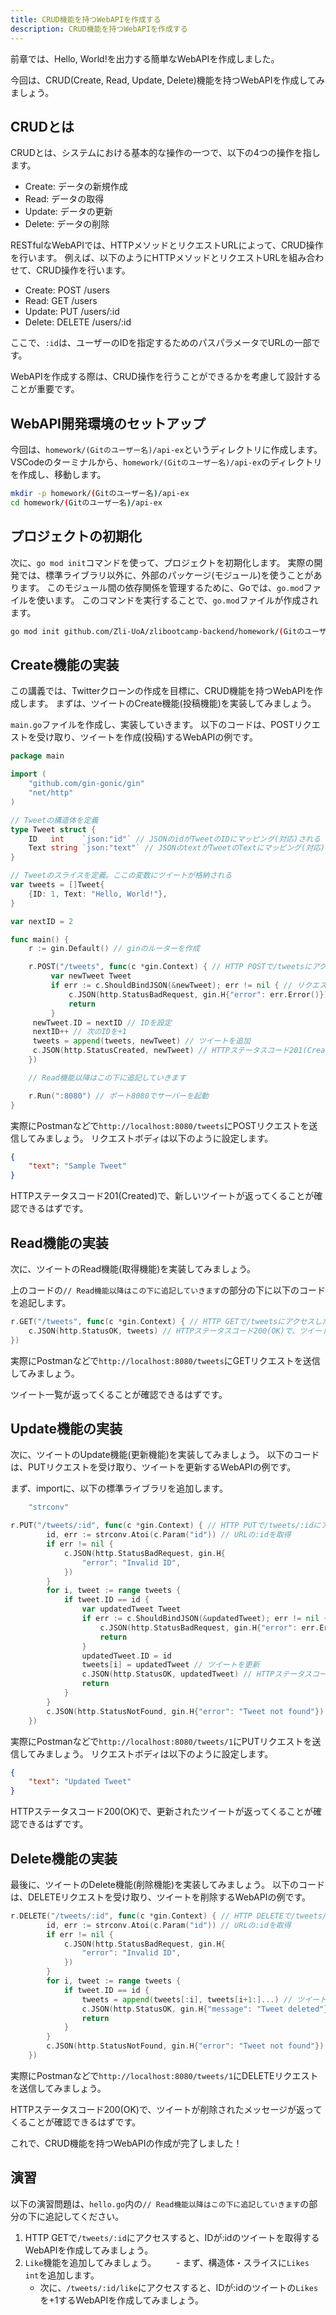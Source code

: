 ```yaml
---
title: CRUD機能を持つWebAPIを作成する
description: CRUD機能を持つWebAPIを作成する
---
```


前章では、Hello, World!を出力する簡単なWebAPIを作成しました。

今回は、CRUD(Create, Read, Update, Delete)機能を持つWebAPIを作成してみましょう。

## CRUDとは
CRUDとは、システムにおける基本的な操作の一つで、以下の4つの操作を指します。
- Create: データの新規作成
- Read: データの取得
- Update: データの更新
- Delete: データの削除

RESTfulなWebAPIでは、HTTPメソッドとリクエストURLによって、CRUD操作を行います。
例えば、以下のようにHTTPメソッドとリクエストURLを組み合わせて、CRUD操作を行います。
- Create: POST /users
- Read: GET /users
- Update: PUT /users/:id
- Delete: DELETE /users/:id

ここで、`:id`は、ユーザーのIDを指定するためのパスパラメータでURLの一部です。

WebAPIを作成する際は、CRUD操作を行うことができるかを考慮して設計することが重要です。

## WebAPI開発環境のセットアップ
今回は、`homework/(Gitのユーザー名)/api-ex`というディレクトリに作成します。
VSCodeのターミナルから、`homework/(Gitのユーザー名)/api-ex`のディレクトリを作成し、移動します。

```bash
mkdir -p homework/(Gitのユーザー名)/api-ex
cd homework/(Gitのユーザー名)/api-ex
```

## プロジェクトの初期化
次に、`go mod init`コマンドを使って、プロジェクトを初期化します。
実際の開発では、標準ライブラリ以外に、外部のパッケージ(モジュール)を使うことがあります。
このモジュール間の依存関係を管理するために、Goでは、`go.mod`ファイルを使います。
このコマンドを実行することで、`go.mod`ファイルが作成されます。

```bash
go mod init github.com/Zli-UoA/zlibootcamp-backend/homework/(Gitのユーザー名)/api-ex
```

## Create機能の実装
この講義では、Twitterクローンの作成を目標に、CRUD機能を持つWebAPIを作成します。
まずは、ツイートのCreate機能(投稿機能)を実装してみましょう。

`main.go`ファイルを作成し、実装していきます。
以下のコードは、POSTリクエストを受け取り、ツイートを作成(投稿)するWebAPIの例です。

```go
package main

import (
    "github.com/gin-gonic/gin"
    "net/http"
)

// Tweetの構造体を定義
type Tweet struct {
    ID   int    `json:"id"` // JSONのidがTweetのIDにマッピング(対応)される
    Text string `json:"text"` // JSONのtextがTweetのTextにマッピング(対応)される
}

// Tweetのスライスを定義。ここの変数にツイートが格納される
var tweets = []Tweet{
    {ID: 1, Text: "Hello, World!"},
}

var nextID = 2

func main() {
    r := gin.Default() // ginのルーターを作成

    r.POST("/tweets", func(c *gin.Context) { // HTTP POSTで/tweetsにアクセスしたときの処理
         var newTweet Tweet
         if err := c.ShouldBindJSON(&newTweet); err != nil { // リクエストボディをTweet構造体にバインド。エラーがあればエラーメッセージを返す
             c.JSON(http.StatusBadRequest, gin.H{"error": err.Error()})
             return
         }
     newTweet.ID = nextID // IDを設定
     nextID++ // 次のIDを+1
     tweets = append(tweets, newTweet) // ツイートを追加
     c.JSON(http.StatusCreated, newTweet) // HTTPステータスコード201(Created)で、新しいツイートを返す
    })

    // Read機能以降はこの下に追記していきます

    r.Run(":8080") // ポート8080でサーバーを起動
}
```
実際にPostmanなどで`http://localhost:8080/tweets`にPOSTリクエストを送信してみましょう。
リクエストボディは以下のように設定します。
```json
{
    "text": "Sample Tweet"
}
```

HTTPステータスコード201(Created)で、新しいツイートが返ってくることが確認できるはずです。

## Read機能の実装
次に、ツイートのRead機能(取得機能)を実装してみましょう。

上のコードの`// Read機能以降はこの下に追記していきます`の部分の下に以下のコードを追記します。

```go
r.GET("/tweets", func(c *gin.Context) { // HTTP GETで/tweetsにアクセスしたときの処理
    c.JSON(http.StatusOK, tweets) // HTTPステータスコード200(OK)で、ツイート一覧を返す
})
```

実際にPostmanなどで`http://localhost:8080/tweets`にGETリクエストを送信してみましょう。

ツイート一覧が返ってくることが確認できるはずです。

## Update機能の実装
次に、ツイートのUpdate機能(更新機能)を実装してみましょう。
以下のコードは、PUTリクエストを受け取り、ツイートを更新するWebAPIの例です。

まず、importに、以下の標準ライブラリを追加します。
```go
    "strconv"
```
```go
r.PUT("/tweets/:id", func(c *gin.Context) { // HTTP PUTで/tweets/:idにアクセスしたときの処理
		id, err := strconv.Atoi(c.Param("id")) // URLの:idを取得
		if err != nil {
			c.JSON(http.StatusBadRequest, gin.H{
				"error": "Invalid ID",
			})
		}
		for i, tweet := range tweets {
			if tweet.ID == id {
				var updatedTweet Tweet
				if err := c.ShouldBindJSON(&updatedTweet); err != nil { // リクエストボディをTweet構造体にバインド。エラーがあればエラーメッセージを返す
					c.JSON(http.StatusBadRequest, gin.H{"error": err.Error()})
					return
				}
				updatedTweet.ID = id
				tweets[i] = updatedTweet // ツイートを更新
				c.JSON(http.StatusOK, updatedTweet) // HTTPステータスコード200(OK)で、更新されたツイートを返す
				return
			}
		}
		c.JSON(http.StatusNotFound, gin.H{"error": "Tweet not found"}) // HTTPステータスコード404(Not Found)で、ツイートが見つからないエラーメッセージを返す
	})
```

実際にPostmanなどで`http://localhost:8080/tweets/1`にPUTリクエストを送信してみましょう。
リクエストボディは以下のように設定します。
```json
{
    "text": "Updated Tweet"
}
```

HTTPステータスコード200(OK)で、更新されたツイートが返ってくることが確認できるはずです。

## Delete機能の実装
最後に、ツイートのDelete機能(削除機能)を実装してみましょう。
以下のコードは、DELETEリクエストを受け取り、ツイートを削除するWebAPIの例です。

```go
r.DELETE("/tweets/:id", func(c *gin.Context) { // HTTP DELETEで/tweets/:idにアクセスしたときの処理
		id, err := strconv.Atoi(c.Param("id")) // URLの:idを取得
		if err != nil {
			c.JSON(http.StatusBadRequest, gin.H{
				"error": "Invalid ID",
			})
		}
		for i, tweet := range tweets {
			if tweet.ID == id {
				tweets = append(tweets[:i], tweets[i+1:]...) // ツイートを削除
				c.JSON(http.StatusOK, gin.H{"message": "Tweet deleted"}) // HTTPステータスコード200(OK)で、ツイートが削除されたメッセージを返す
				return
			}
		}
		c.JSON(http.StatusNotFound, gin.H{"error": "Tweet not found"}) // HTTPステータスコード404(Not Found)で、ツイートが見つからないエラーメッセージを返す
	})
```

実際にPostmanなどで`http://localhost:8080/tweets/1`にDELETEリクエストを送信してみましょう。

HTTPステータスコード200(OK)で、ツイートが削除されたメッセージが返ってくることが確認できるはずです。

これで、CRUD機能を持つWebAPIの作成が完了しました！

## 演習
以下の演習問題は、`hello.go`内の`// Read機能以降はこの下に追記していきます`の部分の下に追記してください。
1. HTTP GETで`/tweets/:id`にアクセスすると、IDが:idのツイートを取得するWebAPIを作成してみましょう。
2. `Like`機能を追加してみましょう。
　　- まず、構造体・スライスに`Likes int`を追加します。
   - 次に、`/tweets/:id/like`にアクセスすると、IDが:idのツイートの`Likes`を+1するWebAPIを作成してみましょう。